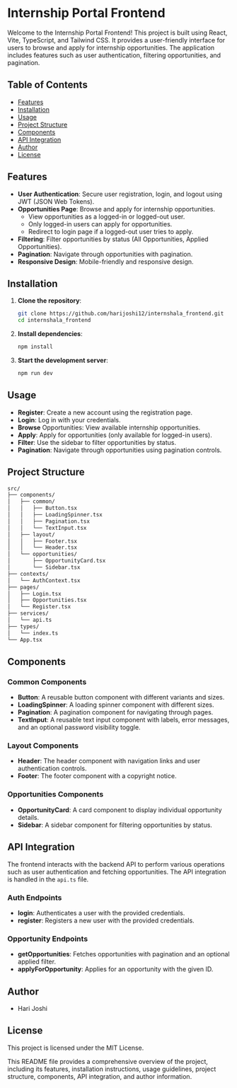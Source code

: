# Internship Portal Frontend

Welcome to the Internship Portal Frontend! This project is built using React, Vite, TypeScript, and Tailwind CSS. It provides a user-friendly interface for users to browse and apply for internship opportunities. The application includes features such as user authentication, filtering opportunities, and pagination.

## Table of Contents

- [Features](#features)
- [Installation](#installation)
- [Usage](#usage)
- [Project Structure](#project-structure)
- [Components](#components)
- [API Integration](#api-integration)
- [Author](#author)
- [License](#license)

## Features

- **User Authentication**: Secure user registration, login, and logout using JWT (JSON Web Tokens).
- **Opportunities Page**: Browse and apply for internship opportunities.
  - View opportunities as a logged-in or logged-out user.
  - Only logged-in users can apply for opportunities.
  - Redirect to login page if a logged-out user tries to apply.
- **Filtering**: Filter opportunities by status (All Opportunities, Applied Opportunities).
- **Pagination**: Navigate through opportunities with pagination.
- **Responsive Design**: Mobile-friendly and responsive design.

## Installation

1. **Clone the repository**:

   ```bash
   git clone https://github.com/harijoshi12/internshala_frontend.git
   cd internshala_frontend

   ```

2. **Install dependencies**:
   ```bash
   npm install
   ```
3. **Start the development server**:
   ```bash
   npm run dev
   ```

## Usage

- **Register**: Create a new account using the registration page.
- **Login**: Log in with your credentials.
- **Browse** Opportunities: View available internship opportunities.
- **Apply**: Apply for opportunities (only available for logged-in users).
- **Filter**: Use the sidebar to filter opportunities by status.
- **Pagination**: Navigate through opportunities using pagination controls.

## Project Structure

```bash
src/
├── components/
│   ├── common/
│   │   ├── Button.tsx
│   │   ├── LoadingSpinner.tsx
│   │   ├── Pagination.tsx
│   │   └── TextInput.tsx
│   ├── layout/
│   │   ├── Footer.tsx
│   │   └── Header.tsx
│   └── opportunities/
│       ├── OpportunityCard.tsx
│       └── Sidebar.tsx
├── contexts/
│   └── AuthContext.tsx
├── pages/
│   ├── Login.tsx
│   ├── Opportunities.tsx
│   └── Register.tsx
├── services/
│   └── api.ts
├── types/
│   └── index.ts
└── App.tsx
```

## Components

### Common Components

- **Button**: A reusable button component with different variants and sizes.
- **LoadingSpinner**: A loading spinner component with different sizes.
- **Pagination**: A pagination component for navigating through pages.
- **TextInput**: A reusable text input component with labels, error messages, and an optional password visibility toggle.

### Layout Components

- **Header**: The header component with navigation links and user authentication controls.
- **Footer**: The footer component with a copyright notice.

### Opportunities Components

- **OpportunityCard**: A card component to display individual opportunity details.
- **Sidebar**: A sidebar component for filtering opportunities by status.

## API Integration

The frontend interacts with the backend API to perform various operations such as user authentication and fetching opportunities. The API integration is handled in the `api.ts` file.

### Auth Endpoints

- **login**: Authenticates a user with the provided credentials.
- **register**: Registers a new user with the provided credentials.

### Opportunity Endpoints

- **getOpportunities**: Fetches opportunities with pagination and an optional applied filter.
- **applyForOpportunity**: Applies for an opportunity with the given ID.

## Author

- Hari Joshi

## License

This project is licensed under the MIT License.

This README file provides a comprehensive overview of the project, including its features, installation instructions, usage guidelines, project structure, components, API integration, and author information.
